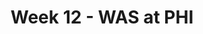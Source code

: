 ---
layout: game
title: Week 12 - WAS at PHI
season: 2009
game_id: 2009_12_WAS_PHI
away_team: WAS
home_team: PHI
---